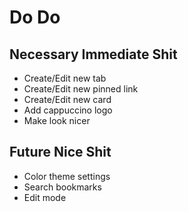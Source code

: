 # Do Do

## Necessary Immediate Shit
* Create/Edit new tab
* Create/Edit new pinned link
* Create/Edit new card
* Add cappuccino logo
* Make look nicer

## Future Nice Shit
* Color theme settings
* Search bookmarks
* Edit mode
